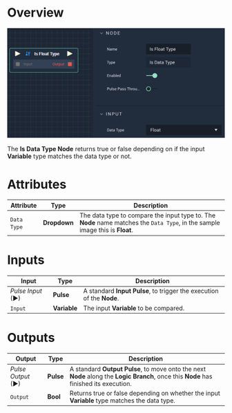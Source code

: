 # Overview

![The Is Data Type Node.](../../.gitbook/assets/isfloattype.png)

The **Is Data Type Node** returns true or false depending on if the input **Variable** type matches the data type or not.

# Attributes

|Attribute|Type|Description|
|---|---|---|
|`Data Type`|**Dropdown**|The data type to compare the input type to. The **Node** name matches the `Data Type`, in the sample image this is **Float**.|

# Inputs

|Input|Type|Description|
|---|---|---|
|*Pulse Input* (►)|**Pulse**|A standard **Input Pulse**, to trigger the execution of the **Node**.|
|`Input`|**Variable**|The input **Variable** to be compared.|
# Outputs

|Output|Type|Description|
|---|---|---|
|*Pulse Output* (►)|**Pulse**|A standard **Output Pulse**, to move onto the next **Node** along the **Logic Branch**, once this **Node** has finished its execution.|
|`Output`|**Bool**|Returns true or false depending on whether the input **Variable** type matches the data type.|



